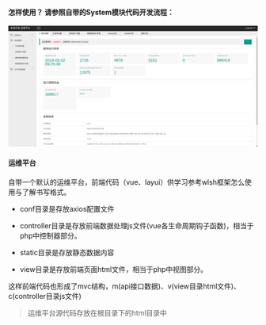 #### 怎样使用？ 请参照自带的System模块代码开发流程：

![alt text](/2019-02-02.png)

#### 运维平台
自带一个默认的运维平台，前端代码（vue、layui）供学习参考wlsh框架怎么使用与了解书写格式。

* conf目录是存放axios配置文件

* controller目录是存放前端数据处理js文件(vue各生命周期钩子函数)，相当于php中控制器部分。

* static目录是存放静态数据内容

* view目录是存放前端页面html文件，相当于php中视图部分。

这样前端代码也形成了mvc结构，m(api接口数据)、v(view目录html文件)、c(controller目录js文件)

> 运维平台源代码存放在根目录下的html目录中
